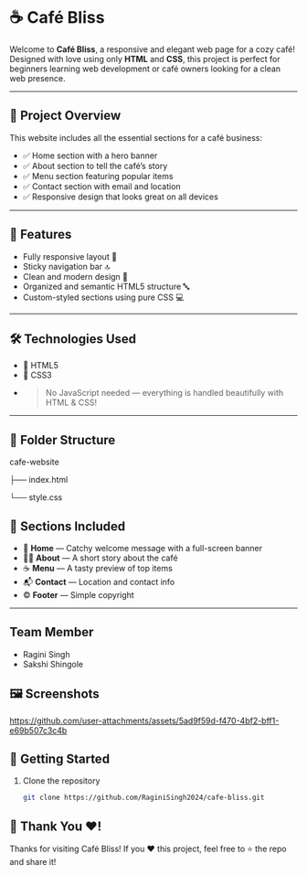# ☕ Café Bliss

Welcome to **Café Bliss**, a responsive and elegant web page for a cozy café! Designed with love using only **HTML** and **CSS**, this project is perfect for beginners learning web development or café owners looking for a clean web presence.

---

## 📌 Project Overview
This website includes all the essential sections for a café business:
- ✅ Home section with a hero banner
- ✅ About section to tell the café’s story
- ✅ Menu section featuring popular items
- ✅ Contact section with email and location
- ✅ Responsive design that looks great on all devices

---

## 🌟 Features
- Fully responsive layout 📱  
- Sticky navigation bar 🔝  
- Clean and modern design 🎨  
- Organized and semantic HTML5 structure 🔤  
- Custom-styled sections using pure CSS 💻

---

## 🛠️ Technologies Used
- 🧱 HTML5  
- 🎨 CSS3
- > No JavaScript needed — everything is handled beautifully with HTML & CSS!

---

## 📂 Folder Structure

cafe-website

├── index.html

└── style.css


## 🧾 Sections Included
- 🏡 **Home** — Catchy welcome message with a full-screen banner
- 🧑‍🍳 **About** — A short story about the café
- ☕ **Menu** — A tasty preview of top items
- 📬 **Contact** — Location and contact info
- ©️ **Footer** — Simple copyright

---

## Team Member
- Ragini Singh
- Sakshi Shingole

## 🖼️ Screenshots

https://github.com/user-attachments/assets/5ad9f59d-f470-4bf2-bff1-e69b507c3c4b

## 🚀 Getting Started

1. Clone the repository  
   ```bash
   git clone https://github.com/RaginiSingh2024/cafe-bliss.git

## 🫶 Thank You ❤️!
Thanks for visiting Café Bliss!
If you ❤️ this project, feel free to ⭐ the repo and share it!





